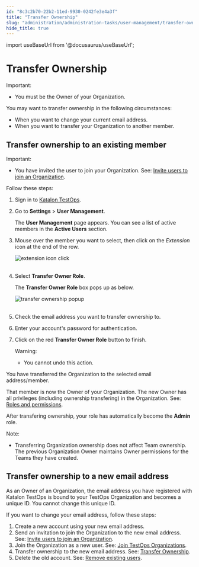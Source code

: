 ```yaml
---
id: "8c3c2b70-22b2-11ed-9930-0242fe3e4a3f"
title: "Transfer Ownership"
slug: "administration/administration-tasks/user-management/transfer-ownership"
hide_title: true
---
```

import useBaseUrl from '@docusaurus/useBaseUrl';


# <a id="id" class="anchor_top_offset"/><a id="ariaid-title1" class="anchor_top_offset"/>Transfer Ownership

<div xmlns="http://www.w3.org/1999/xhtml" className="note important note_important"><span className="note__title">Important:</span> 
  <ul className="ul"><li className="li"><p className="p">You must be the Owner of your Organization.</p></li></ul>
</div>
<p xmlns="http://www.w3.org/1999/xhtml" className="p">You may want to transfer ownership in the following   circumstances:</p> 
<ul xmlns="http://www.w3.org/1999/xhtml" className="ul"><li className="li">When you want to change your current email address.</li><li className="li">When you want to transfer your Organization to another     member.</li></ul> 

## <a id="id_1" class="anchor_top_offset"/>Transfer ownership to an existing member

<div xmlns="http://www.w3.org/1999/xhtml" className="note important note_important"><span className="note__title">Important:</span> 
  <ul className="ul"><li className="li"><p className="p">You have invited the user to join your Organization. See: <a className="xref" href="/docs/administration/administration-tasks/user-management/manage-users#id_1">Invite
          users to join an Organization</a>.</p></li></ul>
</div>
<p xmlns="http://www.w3.org/1999/xhtml" className="p">Follow these steps:</p> 
<ol xmlns="http://www.w3.org/1999/xhtml" className="ol"><li className="li">     <p className="p">Sign in to <a className="xref j-external-link" href="https://testops.katalon.io/login" target="_blank">Katalon         TestOps</a>.</p>   </li><li className="li">     <p className="p">Go to <strong className="ph b">Settings</strong> &gt; <strong className="ph b">User         Management</strong>.</p>     <p className="p">The <strong className="ph b">User Management</strong> page appears. You can see a       list of active members in the <strong className="ph b">Active Users</strong>       section.</p>   </li><li className="li">     <p className="p">Mouse over the member you want to select, then click on the       <em className="ph i">Extension</em> icon at the end of the row.</p>     <p className="p">       <img className="image" src={useBaseUrl("https://github.com/katalon-studio/docs-images/raw/master/katalon-analytics/docs/testops-nov-release-transfer-ownership/transfer-owner-role-button.png")} alt="extension icon click" /><br /><br />     </p>   </li><li className="li">     <p className="p">Select <strong className="ph b">Transfer Owner Role</strong>.</p>     <p className="p">The <strong className="ph b">Transfer Owner Role</strong> box pops up as       below.</p>     <p className="p">       <img className="image" src={useBaseUrl("https://github.com/katalon-studio/docs-images/raw/master/katalon-analytics/docs/testops-nov-release-transfer-ownership/transfer-owner-role-popup-box.png")} alt="transfer ownership popup" /><br /><br />     </p>   </li><li className="li">     <p className="p">Check the email address you want to transfer ownership to.</p>   </li><li className="li">     <p className="p">Enter your account's password for authentication.</p>   </li><li className="li">     <p className="p">Click on the red <strong className="ph b">Transfer Owner Role</strong> button to       finish.</p>     <div className="note warning note_warning"><span className="note__title">Warning:</span>        <ul className="ul"><li className="li"><p className="p">You cannot undo this action.</p></li></ul>     </div>   </li></ol> 
<p xmlns="http://www.w3.org/1999/xhtml" className="p">You have transferred the Organization to the selected email   address/member.</p> 
<p xmlns="http://www.w3.org/1999/xhtml" className="p">That member is now the Owner of your Organization. The new Owner   has all privileges (including ownership transfering) in the   Organization. See: <a className="xref" href="/docs/administration/administration-roles/administration-roles-and-permissions">Roles     and permissions</a>.</p> 
<p xmlns="http://www.w3.org/1999/xhtml" className="p">After transfering ownership, your role has automatically become   the <strong className="ph b">Admin</strong> role.</p> 
<div xmlns="http://www.w3.org/1999/xhtml" className="note note note_note"><span className="note__title">Note:</span> 
  <ul className="ul"><li className="li">Transferring Organization ownership does not affect Team
      ownership. The previous Organization Owner maintains Owner
      permissions for the Teams they have created.</li></ul>
</div>

## <a id="id_2" class="anchor_top_offset"/>Transfer ownership to a new email address

<p xmlns="http://www.w3.org/1999/xhtml" className="p">As an Owner of an Organization, the email address you have   registered with Katalon TestOps is bound to your TestOps   Organization and becomes a unique ID. You cannot change this unique   ID.</p> 
<p xmlns="http://www.w3.org/1999/xhtml" className="p">If you want to change your email address, follow these   steps:</p> 
<ol xmlns="http://www.w3.org/1999/xhtml" className="ol"><li className="li">Create a new account using your new email address.</li><li className="li">Send an invitation to join the Organization to the new email     address. See: <a className="xref" href="/docs/administration/administration-tasks/user-management/manage-users#id_1">Invite       users to join an Organization</a>.</li><li className="li">Join the Organization as a new user. See: <a className="xref" href="/docs/administration/administration-tasks/join-a-testops-organization">Join       TestOps Organizations</a>.</li><li className="li">Transfer ownership to the new email address. See: <a className="xref" href="/docs/administration/administration-tasks/user-management/transfer-ownership#id_1">Transfer       Ownership</a>.</li><li className="li">Delete the old account. See: <a className="xref" href="/docs/administration/administration-tasks/user-management/manage-users#id_8">Remove       existing users</a>.</li></ol> 

